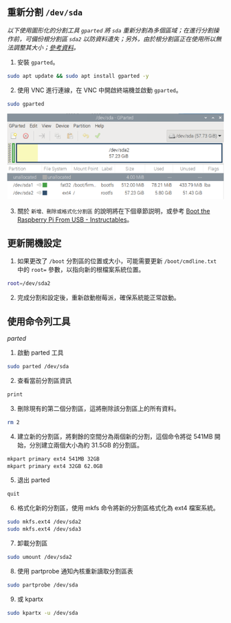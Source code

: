 
## 重新分割 `/dev/sda`

_以下使用圖形化的分割工具 `gparted` 將 `sda` 重新分割為多個區域；在進行分割操作前，可備份根分割區 `sda2` 以防資料遺失；另外，由於根分割區正在使用所以無法調整其大小；[參考資料](https://learn.adafruit.com/resizing-raspberry-pi-boot-partition?view=all&utm_source=chatgpt.com)。_

1. 安裝 `gparted`。

```bash
sudo apt update && sudo apt install gparted -y
```

2. 使用 VNC 進行連線，在 VNC 中開啟終端機並啟動 `gparted`。

```bash
sudo gparted
```

![](images/img_115.png)

3. 關於 `新增、刪除或格式化分割區` 的說明將在下個章節説明，或參考 [Boot the Raspberry Pi From USB - Instructables](https://www.instructables.com/Boot-the-Raspberry-Pi-from-USB/?utm_source=chatgpt.com)。


## 更新開機設定

1. 如果更改了 `/boot` 分割區的位置或大小，可能需要更新 `/boot/cmdline.txt` 中的 `root=` 參數，以指向新的根檔案系統位置。

```bash
root=/dev/sda2
```

2. 完成分割和設定後，重新啟動樹莓派，確保系統能正常啟動。

## 使用命令列工具

_parted_

1. 啟動 parted 工具

```bash
sudo parted /dev/sda
```

2. 查看當前分割區資訊

```bash
print
```

3. 刪除現有的第二個分割區，這將刪除該分割區上的所有資料。

```bash
rm 2
```

4. 建立新的分割區，將剩餘的空間分為兩個新的分割，這個命令將從 541MB 開始，分別建立兩個大小為約 31.5GB 的分割區。

```bash
mkpart primary ext4 541MB 32GB
mkpart primary ext4 32GB 62.0GB
```

5. 退出 parted

```bash
quit
```

6. 格式化新的分割區，使用 mkfs 命令將新的分割區格式化為 ext4 檔案系統。

```bash
sudo mkfs.ext4 /dev/sda2
sudo mkfs.ext4 /dev/sda3
```

7. 卸載分割區

```bash
sudo umount /dev/sda2
```

8. 使用 partprobe 通知內核重新讀取分割區表

```bash
sudo partprobe /dev/sda
```

9. 或 kpartx

```bash
sudo kpartx -u /dev/sda
```